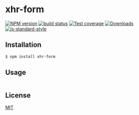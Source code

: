 # xhr-form
[![NPM version][npm-image]][npm-url]
[![build status][travis-image]][travis-url]
[![Test coverage][coveralls-image]][coveralls-url]
[![Downloads][downloads-image]][downloads-url]
[![js-standard-style][standard-image]][standard-url]

## Installation
```bash
$ npm install xhr-form
```

## Usage
```js

```

## License
[MIT](https://tldrlegal.com/license/mit-license)

[npm-image]: https://img.shields.io/npm/v/xhr-form.svg?style=flat-square
[npm-url]: https://npmjs.org/package/xhr-form
[travis-image]: https://img.shields.io/travis/yoshuawuyts/xhr-form.svg?style=flat-square
[travis-url]: https://travis-ci.org/yoshuawuyts/xhr-form
[coveralls-image]: https://img.shields.io/coveralls/yoshuawuyts/xhr-form.svg?style=flat-square
[coveralls-url]: https://coveralls.io/r/yoshuawuyts/xhr-form?branch=master
[downloads-image]: http://img.shields.io/npm/dm/xhr-form.svg?style=flat-square
[downloads-url]: https://npmjs.org/package/xhr-form
[standard-image]: https://img.shields.io/badge/code%20style-standard-brightgreen.svg?style=flat-square
[standard-url]: https://github.com/feross/standard
